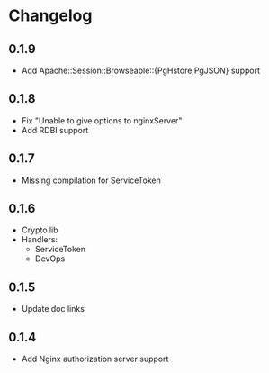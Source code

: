 # Changelog

## 0.1.9
 * Add Apache::Session::Browseable::{PgHstore,PgJSON} support

## 0.1.8
 * Fix "Unable to give options to nginxServer"
 * Add RDBI support

## 0.1.7
 * Missing compilation for ServiceToken

## 0.1.6
 * Crypto lib
 * Handlers:
   - ServiceToken
   - DevOps

## 0.1.5
 * Update doc links

## 0.1.4

 * Add Nginx authorization server support
